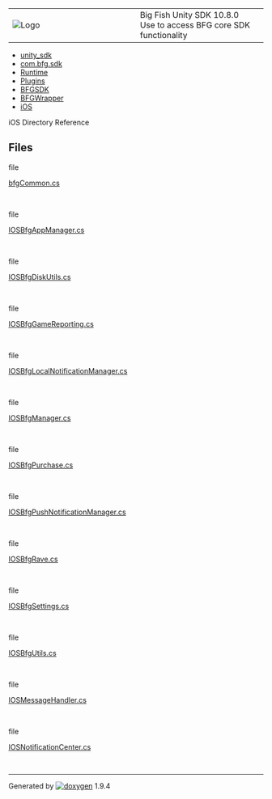 <table>
<colgroup>
<col style="width: 50%" />
<col style="width: 50%" />
</colgroup>
<tbody>
<tr class="odd">
<td><img src="Icon-100.png" alt="Logo" /></td>
<td><div id="projectname">
Big Fish Unity SDK<span id="projectnumber"> 10.8.0</span>
</div>
<div id="projectbrief">
Use to access BFG core SDK functionality
</div></td>
</tr>
</tbody>
</table>

  - [unity\_sdk](dir_169524a6f31e9db4532a84dd08d2dc74.html)
  - [com.bfg.sdk](dir_49a21daf45482078fd78618e852e175e.html)
  - [Runtime](dir_e9197c9bf01613ee4803beab9a6d5be1.html)
  - [Plugins](dir_36160a230b41150251a86d3f9b9f8d3f.html)
  - [BFGSDK](dir_132432e59dec75238d90e62dd14a31de.html)
  - [BFGWrapper](dir_9427daba80608a7518cb19999914a2c1.html)
  - [iOS](dir_44b230bc0fb92c346540c461a7a60e3e.html)

iOS Directory Reference

##  Files

file  

[bfgCommon.cs](i_o_s_2bfg_common_8cs.html)

 

file  

[IOSBfgAppManager.cs](_i_o_s_bfg_app_manager_8cs.html)

 

file  

[IOSBfgDiskUtils.cs](_i_o_s_bfg_disk_utils_8cs.html)

 

file  

[IOSBfgGameReporting.cs](_i_o_s_bfg_game_reporting_8cs.html)

 

file  

[IOSBfgLocalNotificationManager.cs](_i_o_s_bfg_local_notification_manager_8cs.html)

 

file  

[IOSBfgManager.cs](_i_o_s_bfg_manager_8cs.html)

 

file  

[IOSBfgPurchase.cs](_i_o_s_bfg_purchase_8cs.html)

 

file  

[IOSBfgPushNotificationManager.cs](_i_o_s_bfg_push_notification_manager_8cs.html)

 

file  

[IOSBfgRave.cs](_i_o_s_bfg_rave_8cs.html)

 

file  

[IOSBfgSettings.cs](_i_o_s_bfg_settings_8cs.html)

 

file  

[IOSBfgUtils.cs](_i_o_s_bfg_utils_8cs.html)

 

file  

[IOSMessageHandler.cs](_i_o_s_message_handler_8cs.html)

 

file  

[IOSNotificationCenter.cs](_i_o_s_notification_center_8cs.html)

 

-----

Generated
by [![doxygen](doxygen.svg)](https://www.doxygen.org/index.html) 1.9.4
